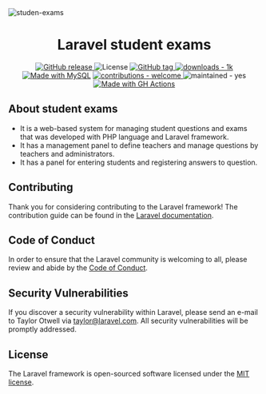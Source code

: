 <img align="center" src="https://img.freepik.com/free-vector/exams-concept-illustration_114360-2754.jpg?size=626&ext=jpg&ga=GA1.1.1703511780.1687538153&semt=ais" alt="studen-exams"/>


<div align="center">
<h1>Laravel student exams</h1>
</div>

<div align="center">
<a href="https://github.com/bagherkeshmiri/Link-Shortener/releases/">
<img src="https://img.shields.io/github/release/bagherkeshmiri/Link-Shortener?include_prereleases=&sort=semver&color=red" alt="GitHub release">
</a>
<img src="https://img.shields.io/badge/License-MIT-green" alt="License">
<a href="https://github.com/bagherkeshmiri/Link-Shortener/releases/">
<img src="https://img.shields.io/github/tag/bagherkeshmiri/Link-Shortener?include_prereleases=&sort=semver&color=blue" alt="GitHub tag">
</a>
<a href="https://">
<img src="https://img.shields.io/badge/downloads-1k-ffb84d" alt="downloads - 1k">
</a>
<a href="https://www.mysql.com/" title="Go to MySQL homepage">
    <img src="https://img.shields.io/badge/MySQL-%3E=5.7-blue?logo=mysql&logoColor=white" alt="Made with MySQL"></a>
<a href="#" title="Go to contributions doc">
    <img src="https://img.shields.io/badge/contributions-welcome-yellow" alt="contributions - welcome">
</a>
<img src="https://img.shields.io/badge/maintained-yes-blue" alt="maintained - yes">
<a href="https://github.com/features/actions" title="Go to GitHub Actions homepage"><img src="https://img.shields.io/badge/CI-GitHub_Actions-red?logo=github-actions&logoColor=white" alt="Made with GH Actions"></a>
</div>

## About student exams

 - It is a web-based system for managing student questions and exams that was developed with PHP language and Laravel framework.
 - It has a management panel to define teachers and manage questions by teachers and administrators.
 - It has a panel for entering students and registering answers to question.


## Contributing

Thank you for considering contributing to the Laravel framework! The contribution guide can be found in the [Laravel documentation](https://laravel.com/docs/contributions).

## Code of Conduct

In order to ensure that the Laravel community is welcoming to all, please review and abide by the [Code of Conduct](https://laravel.com/docs/contributions#code-of-conduct).

## Security Vulnerabilities

If you discover a security vulnerability within Laravel, please send an e-mail to Taylor Otwell via [taylor@laravel.com](mailto:taylor@laravel.com). All security vulnerabilities will be promptly addressed.

## License

The Laravel framework is open-sourced software licensed under the [MIT license](https://opensource.org/licenses/MIT).
